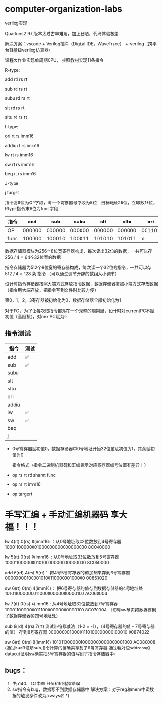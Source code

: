 # computer-organization-labs

verilog实现

Quartuns2 9.0版本太过古早难用，加上丑陋，代码体验极差

解决方案：vscode + Verilog插件（Digital IDE，WaveTrace） + iverilog（跨平台轻量级verilog仿真器）



课程大作业实现单周期CPU， 按照教材实现11条指令

R-type:

add rd rs rt

sub rd rs rt

subu rd rs rt

slt rd rs rt

sltu rd rs rt

I-type:

ori rt rs imm16

addiu rt rs imm16

lw rt rs imm16

sw rt rs imm16

beq rt rs imm16

J-type

j target



指令高6位为OP字段，每一个寄存器号字段为5位，目标地址25位，立即数16位，Rtype指令末6位为func字段

| 指令 | add    | sub    | subu   | slt    | sltu   | ori    | addiu  | lw     | sw     | beq    | jump   |
| ---- | ------ | ------ | ------ | ------ | ------ | ------ | ------ | ------ | ------ | ------ | ------ |
| OP   | 000000 | 000000 | 000000 | 000000 | 000000 | 001101 | 001001 | 100011 | 101011 | 000100 | 000010 |
| func | 100000 | 100010 | 100011 | 101010 | 101011 | x      | x      | x      | x      | x      | x      |

数据存储器模块为256个8位宽寄存器构成，每次读出32位的数据，一共可以存 256 / 4 = 64个32位宽的数据

指令存储器为512个8位宽的寄存器构成，每次读一个32位的指令，一共可以存512 / 4 = 128 条 指令 （可以通过调节开辟的数组大小调节） 

设计时指令存储器按照大端方式存放指令数据，数据存储器按照小端方式存放数据（指令用大端存放，把指令写到文件时比较方便）

第0，1，2，3寄存器被初始化为0，数据存储器全部初始化为1

对于PC，为了让每次取指令都落在一个规整的周期里，设计时对currentPC不赋初值（高阻抗），对nextPC赋为0



## 指令测试

| 指令  | 测试 |
| ----- | ---- |
| add   | ✅    |
| sub   | ✅    |
| subu  |      |
| slt   |      |
| sltu  |      |
| ori   |      |
| addiu |      |
| lw    | ✅    |
| sw    | ✅    |
| beq   |      |
| j     |      |

- 0号寄存器赋初值0，数据存储器中0号地址开始32位值赋初值为1，其余赋初值为0

  指令格式（指令二进制机器码和汇编表示对应寄存器编号位置有差异！）

- op rs rt rd shamt func

- op rs rt imm16

- op targert

# 手写汇编 + 手动汇编机器码 享大福！！！

lw 4(rt) 0(rs) 0(imm16) ：从0号地址取32位数放到4号寄存器	10001100000001000000000000000000	8C040000

lw 5(rt) 0(rs) 0(imm16) :  从0号地址取32位数放到5号寄存器	 10001100000001010000000000000000	8C050000

add 6(rd) 4(rs) 5(rt)： 把4号5号寄存器的值加起来存到6号寄存器	00000000100001010011000000100000	00853020

sw 6(rt) 0(rs) 4(imm16)： 把6号寄存器的值存到数据存储器的4号地址处 	10101100000001100000000000000100	AC060004

lw 7(rt) 0(rs) 4(imm16):  从4号地址取32位数放到7号寄存器	10001100000001110000000000000100 	8C070004  （证明sw确实把数据存到了数据存储器的四号地址处）

sub 8(rd) 4(rs) 7(rt)  测试带符号减法（1-2 = -1），（4号寄存器的值 - 7号寄存器的值） 存到8号寄存器	00000000100001110100000000100010	00874022

sw 8(rt) 0(rs) 8(imm16) 	10101100000010000000000000001000	AC080008 (通过busB证明sub指令计算的值确实存到了8号寄存器 通过看对应address的dataout证明sw确实把8号寄存器的值写到了指令存储器中)







## bugs：

1. 书p140、141中图上Rd和Rt选择错误
2. sw指令有bug，数据写不到数据存储器中    解决方案：对于reg和mem中读数据的触发条件改为always@(*)













